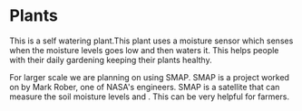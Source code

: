 # Plants
This is a self watering plant.This plant uses a moisture sensor which senses when the moisture levels goes low and then waters it. This helps people with their daily gardening keeping their plants healthy.


For larger scale we are planning on using SMAP. SMAP is a project worked on by Mark Rober, one of NASA's engineers. SMAP is a satellite that can measure the soil moisture levels and . This can be very helpful for farmers.
